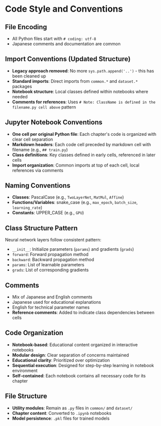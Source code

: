 # Code Style and Conventions

## File Encoding
- All Python files start with `# coding: utf-8`
- Japanese comments and documentation are common

## Import Conventions (Updated Structure)
- **Legacy approach removed**: No more `sys.path.append('..')` - this has been cleaned up
- **Standard imports**: Direct imports from `common.*` and `dataset.*` packages
- **Notebook structure**: Local classes defined within notebooks where needed
- **Comments for references**: Uses `# Note: ClassName is defined in the filename.py cell above` pattern

## Jupyter Notebook Conventions
- **One cell per original Python file**: Each chapter's code is organized with clear cell separation
- **Markdown headers**: Each code cell preceded by markdown cell with filename (e.g., `## train.py`)
- **Class definitions**: Key classes defined in early cells, referenced in later cells
- **Import organization**: Common imports at top of each cell, local references via comments

## Naming Conventions
- **Classes**: PascalCase (e.g., `TwoLayerNet`, `MatMul`, `Affine`)
- **Functions/Variables**: snake_case (e.g., `max_epoch`, `batch_size`, `learning_rate`)
- **Constants**: UPPER_CASE (e.g., `GPU`)

## Class Structure Pattern
Neural network layers follow consistent pattern:
- `__init__`: Initialize parameters (`params`) and gradients (`grads`)
- `forward`: Forward propagation method
- `backward`: Backward propagation method
- `params`: List of learnable parameters
- `grads`: List of corresponding gradients

## Comments
- Mix of Japanese and English comments
- Japanese used for educational explanations
- English for technical parameter names
- **Reference comments**: Added to indicate class dependencies between cells

## Code Organization
- **Notebook-based**: Educational content organized in interactive notebooks
- **Modular design**: Clear separation of concerns maintained
- **Educational clarity**: Prioritized over optimization
- **Sequential execution**: Designed for step-by-step learning in notebook environment
- **Self-contained**: Each notebook contains all necessary code for its chapter

## File Structure
- **Utility modules**: Remain as `.py` files in `common/` and `dataset/`
- **Chapter content**: Converted to `.ipynb` notebooks
- **Model persistence**: `.pkl` files for trained models